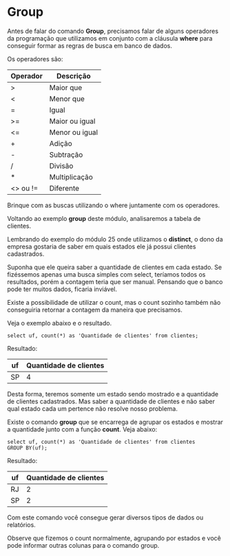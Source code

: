 # Group

Antes de falar do comando **Group**, precisamos falar de alguns operadores da programação que utilizamos em conjunto com a cláusula **where** para conseguir formar as regras de busca em banco de dados.

Os operadores são:

| Operador | Descrição       |
|----------|-----------------|
| >        | Maior que       |
| <        | Menor que       |
| =        | Igual           |
| >=       | Maior ou igual  |
| <=       | Menor ou igual  |
| +        | Adição          |
| -        | Subtração       |
| /        | Divisão         |
| *        | Multiplicação   |
| <> ou != | Diferente       |

Brinque com as buscas utilizando o where juntamente com os operadores.

Voltando ao exemplo **group** deste módulo, analisaremos a tabela de clientes.

Lembrando do exemplo do módulo 25 onde utilizamos o **distinct**, o dono da empresa gostaria de saber em quais estados ele já possui clientes cadastrados.

Suponha que ele queira saber a quantidade de clientes em cada estado. Se fizéssemos apenas uma busca simples com select, teríamos todos os resultados, porém a contagem teria que ser manual. Pensando que o banco pode ter muitos dados, ficaria inviável.

Existe a possibilidade de utilizar o count, mas o count sozinho também não conseguiria retornar a contagem da maneira que precisamos. 

Veja o exemplo abaixo e o resultado.

```
select uf, count(*) as 'Quantidade de clientes' from clientes;
```

Resultado:

| uf | Quantidade de clientes |
|----|------------------------|
| SP | 4                      |

Desta forma, teremos somente um estado sendo mostrado e a quantidade de clientes cadastrados. Mas saber a quantidade de clientes e não saber qual estado cada um pertence não resolve nosso problema.

Existe o comando **group** que se encarrega de agrupar os estados e mostrar a quantidade junto com a função **count**. Veja abaixo:

```
select uf, count(*) as 'Quantidade de clientes' from clientes
GROUP BY(uf);
```

Resultado:

| uf | Quantidade de clientes |
|----|------------------------|
| RJ | 2                      |
| SP | 2                      |

Com este comando você consegue gerar diversos tipos de dados ou relatórios.

Observe que fizemos o count normalmente, agrupando por estados e você pode informar outras colunas para o comando group.